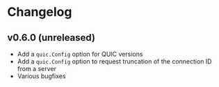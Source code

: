 # Changelog

## v0.6.0 (unreleased)

- Add a `quic.Config` option for QUIC versions
- Add a `quic.Config` option to request truncation of the connection ID from a server
- Various bugfixes
